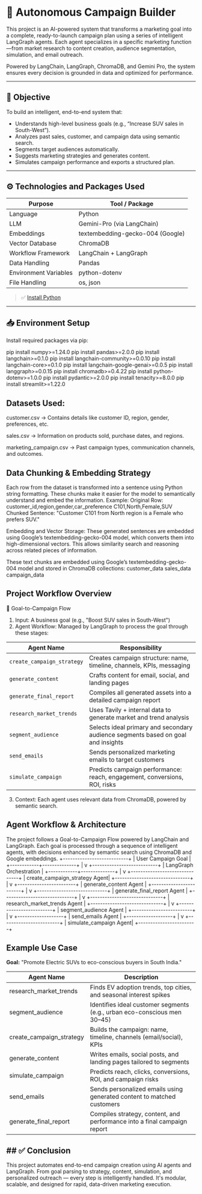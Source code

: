 # 🚀 Autonomous Campaign Builder
This project is an AI-powered system that transforms a marketing goal into a complete, ready-to-launch campaign plan using a series of intelligent LangGraph agents. Each agent specializes in a specific marketing function—from market research to content creation, audience segmentation, simulation, and email outreach.

Powered by LangChain, LangGraph, ChromaDB, and Gemini Pro, the system ensures every decision is grounded in data and optimized for performance.

---

## 📌 Objective

To build an intelligent, end-to-end system that:

- Understands high-level business goals (e.g., “Increase SUV sales in South-West”).
- Analyzes past sales, customer, and campaign data using semantic search.
- Segments target audiences automatically.
- Suggests marketing strategies and generates content.
- Simulates campaign performance and exports a structured plan.

---

## ⚙️ Technologies and Packages Used

| Purpose                | Tool / Package                  |
|------------------------|---------------------------------|
| Language               | Python                          |
| LLM                    | Gemini-Pro (via LangChain)      |
| Embeddings             | textembedding-gecko-004 (Google)|
| Vector Database        | ChromaDB                        |
| Workflow Framework     | LangChain + LangGraph           |
| Data Handling          | Pandas                          |
| Environment Variables  | python-dotenv                   |
| File Handling          | os, json                        |

> ✅ [Install Python](https://www.python.org/downloads/)

---

## 📥 Environment Setup

Install required packages via pip:

pip install numpy>=1.24.0
pip install pandas>=2.0.0
pip install langchain>=0.1.0
pip install langchain-community>=0.0.10
pip install langchain-core>=0.1.0
pip install langchain-google-genai>=0.0.5
pip install langgraph>=0.0.15
pip install chromadb>=0.4.22
pip install python-dotenv>=1.0.0
pip install pydantic>=2.0.0
pip install tenacity>=8.0.0
pip install streamlit>=1.22.0

## Datasets Used:
customer.csv → Contains details like customer ID, region, gender, preferences, etc.

sales.csv → Information on products sold, purchase dates, and regions.

marketing_campaign.csv → Past campaign types, communication channels, and outcomes.

## Data Chunking & Embedding Strategy
Each row from the dataset is transformed into a sentence using Python string formatting. These chunks make it easier for the model to semantically understand and embed the information.
 Example:
Original Row:
customer_id,region,gender,car_preference
C101,North,Female,SUV
Chunked Sentence:
"Customer C101 from North region is a Female who prefers SUV."

Embedding and Vector Storage:
These generated sentences are embedded using Google’s textembedding-gecko-004 model, which converts them into high-dimensional vectors. This allows similarity search and reasoning across related pieces of information.

These text chunks are embedded using Google’s textembedding-gecko-004 model and stored in ChromaDB collections:
customer_data
sales_data
campaign_data

## Project Workflow Overview
🔄 Goal-to-Campaign Flow
1.	Input: A business goal (e.g., "Boost SUV sales in South-West")
2.	Agent Workflow: Managed by LangGraph to process the goal through these stages:

| Agent Name               | Responsibility                                                                 |
|--------------------------|---------------------------------------------------------------------------------|
| `create_campaign_strategy` | Creates campaign structure: name, timeline, channels, KPIs, messaging         |
| `generate_content`         | Crafts content for email, social, and landing pages                          |
| `generate_final_report`    | Compiles all generated assets into a detailed campaign report                 |
| `research_market_trends`   | Uses Tavily + internal data to generate market and trend analysis             |
| `segment_audience`         | Selects ideal primary and secondary audience segments based on goal and insights |
| `send_emails`              | Sends personalized marketing emails to target customers                      |
| `simulate_campaign`        | Predicts campaign performance: reach, engagement, conversions, ROI, risks    |



3.	Context: Each agent uses relevant data from ChromaDB, powered by semantic search.


## Agent Workflow & Architecture
The project follows a Goal-to-Campaign Flow powered by LangChain and LangGraph. Each goal is processed through a sequence of intelligent agents, with decisions enhanced by semantic search using ChromaDB and Google embeddings.
+---------------------------+
|     User Campaign Goal    |
+------------+--------------+
             |
             v
+---------------------------+
|  LangGraph Orchestration  |
+------------+--------------+
             |
             v
+-------------------------------+
| create_campaign_strategy Agent|
+-------------------------------+
             |
             v
+------------------------+
| generate_content Agent |
+------------------------+
             |
             v
+-----------------------------+
| generate_final_report Agent |
+-----------------------------+
             |
             v
+------------------------------+
| research_market_trends Agent |
+------------------------------+
             |
             v
+-------------------------+
| segment_audience Agent |
+-------------------------+
             |
             v
+-------------------+
| send_emails Agent |
+-------------------+
             |
             v
+------------------------+
| simulate_campaign Agent|
+------------------------+


## Example Use Case
**Goal:** "Promote Electric SUVs to eco-conscious buyers in South India."

| Agent Name               | Description                                                                 |
|--------------------------|-----------------------------------------------------------------------------|
| research_market_trends   | Finds EV adoption trends, top cities, and seasonal interest spikes         |
| segment_audience         | Identifies ideal customer segments (e.g., urban eco-conscious men 30–45)  |
| create_campaign_strategy | Builds the campaign: name, timeline, channels (email/social), KPIs        |
| generate_content         | Writes emails, social posts, and landing pages tailored to segments        |
| simulate_campaign        | Predicts reach, clicks, conversions, ROI, and campaign risks               |
| send_emails              | Sends personalized emails using generated content to matched customers      |
| generate_final_report    | Compiles strategy, content, and performance into a final campaign report   |

## ## ✅ Conclusion

This project automates end-to-end campaign creation using AI agents and LangGraph. From goal parsing to strategy, content, simulation, and personalized outreach — every step is intelligently handled. It's modular, scalable, and designed for rapid, data-driven marketing execution.
